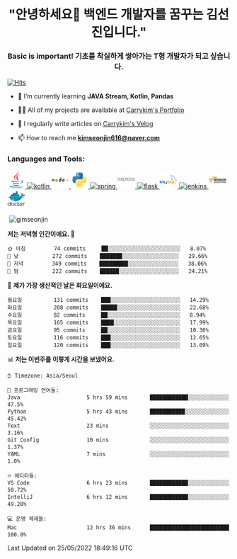 <h1 align="center">"안녕하세요👋 백엔드 개발자를 꿈꾸는 김선진입니다."</h1>
<h3 align="center">Basic is important! 기초를 착실하게 쌓아가는 T형 개발자가 되고 싶습니다.</h3>

[![Hits](https://hits.seeyoufarm.com/api/count/incr/badge.svg?url=https%3A%2F%2Fgithub.com%2Fgimseonjin&count_bg=%2318BFE5&title_bg=%23555555&icon=ko-fi.svg&icon_color=%23E7E7E7&title=hits&edge_flat=false)](https://hits.seeyoufarm.com)

- 🌱 I’m currently learning **JAVA Stream, Kotlin, Pandas**

- 👨‍💻 All of my projects are available at [Carrykim's Portfolio](https://elderly-gruyere-ed2.notion.site/0-a2fe0ade7c354a749153cd7544fbd685)

- 📝 I regularly write articles on [Carrykim's Velog](https://velog.io/@carrykim)

- 📫 How to reach me **kimseonjin616@naver.com**

<p align="left">
</p>

<h3 align="left">Languages and Tools:</h3>
<p align="left"> <a href="https://www.java.com" target="_blank" rel="noreferrer"> <img src="https://raw.githubusercontent.com/devicons/devicon/master/icons/java/java-original.svg" alt="java" width="40" height="40"/> </a> <a href="https://kotlinlang.org" target="_blank" rel="noreferrer"> <img src="https://www.vectorlogo.zone/logos/kotlinlang/kotlinlang-icon.svg" alt="kotlin" width="40" height="40"/> </a> <a href="https://nodejs.org" target="_blank" rel="noreferrer"> <img src="https://raw.githubusercontent.com/devicons/devicon/master/icons/nodejs/nodejs-original-wordmark.svg" alt="nodejs" width="40" height="40"/> </a> <a href="https://www.python.org" target="_blank" rel="noreferrer"> <img src="https://raw.githubusercontent.com/devicons/devicon/master/icons/python/python-original.svg" alt="python" width="40" height="40"/> </a> <a href="https://spring.io/" target="_blank" rel="noreferrer"> <img src="https://www.vectorlogo.zone/logos/springio/springio-icon.svg" alt="spring" width="40" height="40"/> </a><a href="https://expressjs.com" target="_blank" rel="noreferrer"> <img src="https://raw.githubusercontent.com/devicons/devicon/master/icons/express/express-original-wordmark.svg" alt="express" width="40" height="40"/> </a> <a href="https://flask.palletsprojects.com/" target="_blank" rel="noreferrer"> <img src="https://www.vectorlogo.zone/logos/pocoo_flask/pocoo_flask-icon.svg" alt="flask" width="40" height="40"/> </a>  <a href="https://www.mysql.com/" target="_blank" rel="noreferrer"> <img src="https://raw.githubusercontent.com/devicons/devicon/master/icons/mysql/mysql-original-wordmark.svg" alt="mysql" width="40" height="40"/> </a> <a href="https://www.jenkins.io" target="_blank" rel="noreferrer"> <img src="https://www.vectorlogo.zone/logos/jenkins/jenkins-icon.svg" alt="jenkins" width="40" height="40"/> </a>  <a href="https://aws.amazon.com" target="_blank" rel="noreferrer"> <img src="https://raw.githubusercontent.com/devicons/devicon/master/icons/amazonwebservices/amazonwebservices-original-wordmark.svg" alt="aws" width="40" height="40"/> </a> <a href="https://www.docker.com/" target="_blank" rel="noreferrer"> <img src="https://raw.githubusercontent.com/devicons/devicon/master/icons/docker/docker-original-wordmark.svg" alt="docker" width="40" height="40"/> </a>   </p>


<p>&nbsp;<img align="center" src="https://github-readme-stats.vercel.app/api?username=gimseonjin&show_icons=true&locale=en" alt="gimseonjin" /></p>



<!--START_SECTION:waka-->
**저는 저녁형 인간이에요. 🦉** 

```text
🌞 아침         74 commits     ██░░░░░░░░░░░░░░░░░░░░░░░   8.07% 
🌆 낮　         272 commits    ███████░░░░░░░░░░░░░░░░░░   29.66% 
🌃 저녁         349 commits    █████████░░░░░░░░░░░░░░░░   38.06% 
🌙 밤　         222 commits    ██████░░░░░░░░░░░░░░░░░░░   24.21%

```
📅 **제가 가장 생산적인 날은 화요일이에요.** 

```text
월요일          131 commits    ███░░░░░░░░░░░░░░░░░░░░░░   14.29% 
화요일          208 commits    █████░░░░░░░░░░░░░░░░░░░░   22.68% 
수요일          82 commits     ██░░░░░░░░░░░░░░░░░░░░░░░   8.94% 
목요일          165 commits    ████░░░░░░░░░░░░░░░░░░░░░   17.99% 
금요일          95 commits     ██░░░░░░░░░░░░░░░░░░░░░░░   10.36% 
토요일          116 commits    ███░░░░░░░░░░░░░░░░░░░░░░   12.65% 
일요일          120 commits    ███░░░░░░░░░░░░░░░░░░░░░░   13.09%

```


📊 **저는 이번주를 이렇게 시간을 보냈어요.** 

```text
⌚︎ Timezone: Asia/Seoul

💬 프로그래밍 언어들: 
Java                     5 hrs 59 mins       ████████████░░░░░░░░░░░░░   47.5% 
Python                   5 hrs 43 mins       ███████████░░░░░░░░░░░░░░   45.42% 
Text                     23 mins             ░░░░░░░░░░░░░░░░░░░░░░░░░   3.16% 
Git Config               10 mins             ░░░░░░░░░░░░░░░░░░░░░░░░░   1.37% 
YAML                     7 mins              ░░░░░░░░░░░░░░░░░░░░░░░░░   1.0%

🔥 에디터들: 
VS Code                  6 hrs 23 mins       ████████████░░░░░░░░░░░░░   50.72% 
IntelliJ                 6 hrs 12 mins       ████████████░░░░░░░░░░░░░   49.28%

💻 운영 체제들: 
Mac                      12 hrs 36 mins      █████████████████████████   100.0%

```


 Last Updated on 25/05/2022 18:49:16 UTC
<!--END_SECTION:waka-->
